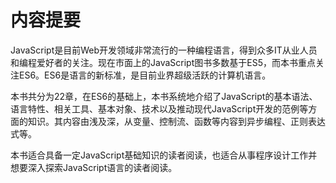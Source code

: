 # 内容提要

JavaScript是目前Web开发领域非常流行的一种编程语言，得到众多IT从业人员和编程爱好者的关注。现在市面上的JavaScript图书多数基于ES5，而本书重点关注ES6。ES6是语言的新标准，是目前业界超级活跃的计算机语言。

本书共分为22章，在ES6的基础上，本书系统地介绍了JavaScript的基本语法、语言特性、相关工具、基本对象、技术以及推动现代JavaScript开发的范例等方面的知识。其内容由浅及深，从变量、控制流、函数等内容到异步编程、正则表达式等。

本书适合具备一定JavaScript基础知识的读者阅读，也适合从事程序设计工作并想要深入探索JavaScript语言的读者阅读。




